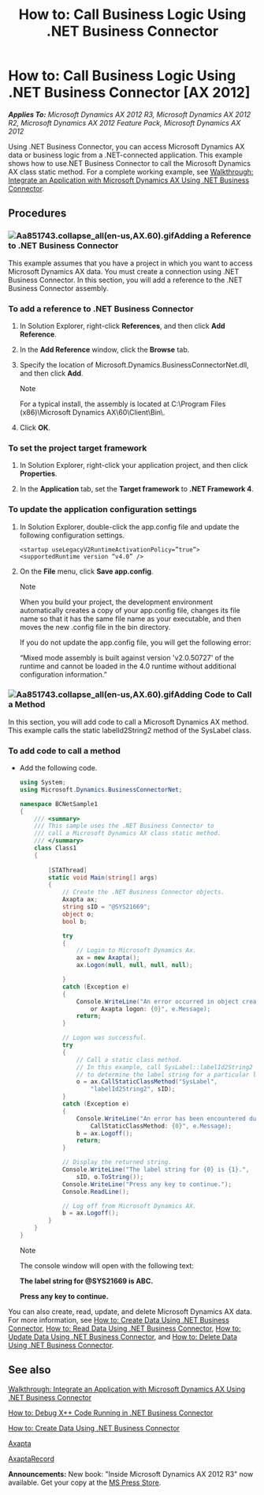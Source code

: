 ﻿---
title: 'How to: Call Business Logic Using .NET Business Connector'
TOCTitle: 'How to: Call Business Logic Using .NET Business Connector'
ms:assetid: a730bea1-809c-43ed-a326-16d221008807
ms:mtpsurl: https://msdn.microsoft.com/en-us/library/Aa851743(v=AX.60)
ms:contentKeyID: 35248462
ms.date: 05/18/2015
mtps_version: v=AX.60
dev_langs:
- csharp
---

# How to: Call Business Logic Using .NET Business Connector [AX 2012]


_**Applies To:** Microsoft Dynamics AX 2012 R3, Microsoft Dynamics AX 2012 R2, Microsoft Dynamics AX 2012 Feature Pack, Microsoft Dynamics AX 2012_

Using .NET Business Connector, you can access Microsoft Dynamics AX data or business logic from a .NET-connected application. This example shows how to use.NET Business Connector to call the Microsoft Dynamics AX class static method. For a complete working example, see [Walkthrough: Integrate an Application with Microsoft Dynamics AX Using .NET Business Connector](walkthrough-integrate-an-application-with-microsoft-dynamics-ax-using-net-business-connector.md).

## Procedures

### ![Aa851743.collapse\_all(en-us,AX.60).gif](images/Gg863931.collapse_all(en-us,AX.60).gif "Aa851743.collapse_all(en-us,AX.60).gif")Adding a Reference to .NET Business Connector

This example assumes that you have a project in which you want to access Microsoft Dynamics AX data. You must create a connection using .NET Business Connector. In this section, you will add a reference to the .NET Business Connector assembly.

### To add a reference to .NET Business Connector

1.  In Solution Explorer, right-click **References**, and then click **Add Reference**.

2.  In the **Add Reference** window, click the **Browse** tab.

3.  Specify the location of Microsoft.Dynamics.BusinessConnectorNet.dll, and then click **Add**.
    

    > [!NOTE]
    > <P>For a typical install, the assembly is located at C:\Program Files (x86)\Microsoft Dynamics AX\60\Client\Bin\.</P>



4.  Click **OK**.

### To set the project target framework

1.  In Solution Explorer, right-click your application project, and then click **Properties**.

2.  In the **Application** tab, set the **Target framework** to **.NET Framework 4**.

### To update the application configuration settings

1.  In Solution Explorer, double-click the app.config file and update the following configuration settings.
    
        <startup useLegacyV2RuntimeActivationPolicy=”true”>
        <supportedRuntime version “v4.0” />

2.  On the **File** menu, click **Save app.config**.
    

    > [!NOTE]
    > <P>When you build your project, the development environment automatically creates a copy of your app.config file, changes its file name so that it has the same file name as your executable, and then moves the new .config file in the bin directory.</P>
    > <P>If you do not update the app.config file, you will get the following error:</P>
    > <P>“Mixed mode assembly is built against version 'v2.0.50727' of the runtime and cannot be loaded in the 4.0 runtime without additional configuration information.”</P>



### ![Aa851743.collapse\_all(en-us,AX.60).gif](images/Gg863931.collapse_all(en-us,AX.60).gif "Aa851743.collapse_all(en-us,AX.60).gif")Adding Code to Call a Method

In this section, you will add code to call a Microsoft Dynamics AX method. This example calls the static labelId2String2 method of the SysLabel class.

### To add code to call a method

  - Add the following code.
    
    ``` csharp
    using System;
    using Microsoft.Dynamics.BusinessConnectorNet;
    
    namespace BCNetSample1
    {
        /// <summary>
        /// This sample uses the .NET Business Connector to 
        /// call a Microsoft Dynamics AX class static method.
        /// </summary>
        class Class1
        {
            
            [STAThread]
            static void Main(string[] args)
            {
                // Create the .NET Business Connector objects.
                Axapta ax;
                string sID = "@SYS21669";
                object o;
                bool b;
    
                try
                {
                    // Login to Microsoft Dynamics Ax.
                    ax = new Axapta();
                    ax.Logon(null, null, null, null);
    
                }
                catch (Exception e)
                {
                    Console.WriteLine("An error occurred in object creation 
                        or Axapta logon: {0}", e.Message);
                    return;
                }
    
                // Logon was successful.
                try
                {
                    // Call a static class method.
                    // In this example, call SysLabel::labelId2String2 
                    // to determine the label string for a particular label ID.
                    o = ax.CallStaticClassMethod("SysLabel", 
                        "labelId2String2", sID);
                }
                catch (Exception e)
                {
                    Console.WriteLine("An error has been encountered during 
                        CallStaticClassMethod: {0}", e.Message);
                    b = ax.Logoff();
                    return;
                }
    
                // Display the returned string.
                Console.WriteLine("The label string for {0} is {1}.", 
                    sID, o.ToString());
                Console.WriteLine("Press any key to continue.");
                Console.ReadLine();
    
                // Log off from Microsoft Dynamics AX.
                b = ax.Logoff();
            }
        }
    }
    ```
    

    > [!NOTE]
    > <P>The console window will open with the following text:</P>
    > <P><STRONG>The label string for @SYS21669 is ABC.</STRONG></P>
    > <P><STRONG>Press any key to continue.</STRONG></P>



You can also create, read, update, and delete Microsoft Dynamics AX data. For more information, see [How to: Create Data Using .NET Business Connector](how-to-create-data-using-net-business-connector.md), [How to: Read Data Using .NET Business Connector](how-to-read-data-using-net-business-connector.md), [How to: Update Data Using .NET Business Connector](how-to-update-data-using-net-business-connector.md), and [How to: Delete Data Using .NET Business Connector](how-to-delete-data-using-net-business-connector.md).

## See also

[Walkthrough: Integrate an Application with Microsoft Dynamics AX Using .NET Business Connector](walkthrough-integrate-an-application-with-microsoft-dynamics-ax-using-net-business-connector.md)

[How to: Debug X++ Code Running in .NET Business Connector](how-to-debug-x-code-running-in-net-business-connector.md)

[How to: Create Data Using .NET Business Connector](how-to-create-data-using-net-business-connector.md)

[Axapta](https://msdn.microsoft.com/en-us/library/aa548601\(v=ax.60\))

[AxaptaRecord](https://msdn.microsoft.com/en-us/library/aa548861\(v=ax.60\))

  
**Announcements:** New book: "Inside Microsoft Dynamics AX 2012 R3" now available. Get your copy at the [MS Press Store](https://www.microsoftpressstore.com/store/inside-microsoft-dynamics-ax-2012-r3-9780735685109).

